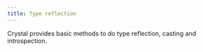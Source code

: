 ```yaml
---
title: Type reflection
---
```


Crystal provides basic methods to do type reflection, casting and introspection.
